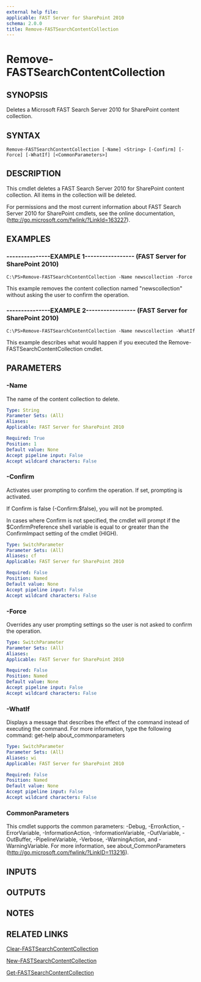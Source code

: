 ```yaml
---
external help file: 
applicable: FAST Server for SharePoint 2010
schema: 2.0.0
title: Remove-FASTSearchContentCollection
---
```


# Remove-FASTSearchContentCollection

## SYNOPSIS
Deletes a Microsoft FAST Search Server 2010 for SharePoint content collection.

## SYNTAX

```
Remove-FASTSearchContentCollection [-Name] <String> [-Confirm] [-Force] [-WhatIf] [<CommonParameters>]
```

## DESCRIPTION
This cmdlet deletes a FAST Search Server 2010 for SharePoint content collection.
All items in the collection will be deleted.

For permissions and the most current information about FAST Search Server 2010 for SharePoint cmdlets, see the online documentation, (http://go.microsoft.com/fwlink/?LinkId=163227).

## EXAMPLES

### ---------------EXAMPLE 1----------------- (FAST Server for SharePoint 2010)
```
C:\PS>Remove-FASTSearchContentCollection -Name newscollection -Force
```

This example removes the content collection named "newscollection" without asking the user to confirm the operation.

### ---------------EXAMPLE 2----------------- (FAST Server for SharePoint 2010)
```
C:\PS>Remove-FASTSearchContentCollection -Name newscollection -WhatIf
```

This example describes what would happen if you executed the Remove-FASTSearchContentCollection cmdlet.

## PARAMETERS

### -Name
The name of the content collection to delete.

```yaml
Type: String
Parameter Sets: (All)
Aliases: 
Applicable: FAST Server for SharePoint 2010

Required: True
Position: 1
Default value: None
Accept pipeline input: False
Accept wildcard characters: False
```

### -Confirm
Activates user prompting to confirm the operation.
If set, prompting is activated.

If Confirm is false (-Confirm:$false), you will not be prompted.

In cases where Confirm is not specified, the cmdlet will prompt if the $ConfirmPreference shell variable is equal to or greater than the ConfirmImpact setting of the cmdlet (HIGH).

```yaml
Type: SwitchParameter
Parameter Sets: (All)
Aliases: cf
Applicable: FAST Server for SharePoint 2010

Required: False
Position: Named
Default value: None
Accept pipeline input: False
Accept wildcard characters: False
```

### -Force
Overrides any user prompting settings so the user is not asked to confirm the operation.

```yaml
Type: SwitchParameter
Parameter Sets: (All)
Aliases: 
Applicable: FAST Server for SharePoint 2010

Required: False
Position: Named
Default value: None
Accept pipeline input: False
Accept wildcard characters: False
```

### -WhatIf
Displays a message that describes the effect of the command instead of executing the command.
For more information, type the following command: get-help about_commonparameters

```yaml
Type: SwitchParameter
Parameter Sets: (All)
Aliases: wi
Applicable: FAST Server for SharePoint 2010

Required: False
Position: Named
Default value: None
Accept pipeline input: False
Accept wildcard characters: False
```

### CommonParameters
This cmdlet supports the common parameters: -Debug, -ErrorAction, -ErrorVariable, -InformationAction, -InformationVariable, -OutVariable, -OutBuffer, -PipelineVariable, -Verbose, -WarningAction, and -WarningVariable. For more information, see about_CommonParameters (http://go.microsoft.com/fwlink/?LinkID=113216).

## INPUTS

## OUTPUTS

## NOTES

## RELATED LINKS

[Clear-FASTSearchContentCollection](Clear-FASTSearchContentCollection.md)

[New-FASTSearchContentCollection](New-FASTSearchContentCollection.md)

[Get-FASTSearchContentCollection](Get-FASTSearchContentCollection.md)


